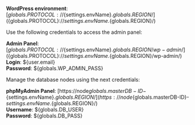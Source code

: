 **WordPress environment**: [${globals.PROTOCOL}://${settings.envName}.${globals.REGION}/](${globals.PROTOCOL}://${settings.envName}.${globals.REGION}/)

Use the following credentials to access the admin panel:

**Admin Panel**: [${globals.PROTOCOL}://${settings.envName}.${globals.REGION}/wp-admin/](${globals.PROTOCOL}://${settings.envName}.${globals.REGION}/wp-admin/)  
**Login**: ${user.email}  
**Password**: ${globals.WP_ADMIN_PASS}  

Manage the database nodes using the next credentials:

**phpMyAdmin Panel**: [https://node${globals.masterDB-ID}-${settings.envName}.${globals.REGION}/](https://node${globals.masterDB-ID}-${settings.envName}.${globals.REGION}/)  
**Username**: ${globals.DB_USER}    
**Password**: ${globals.DB_PASS}  

